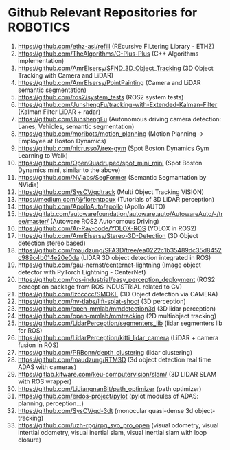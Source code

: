 # Github Relevant Repositories for ROBOTICS
1. https://github.com/ethz-asl/refill (REcursive FILtering Library - ETHZ)
2. https://github.com/TheAlgorithms/C-Plus-Plus (C++ Algorithms implementation)
3. https://github.com/AmrElsersy/SFND_3D_Object_Tracking (3D Object Tracking with Camera and LiDAR)
4. https://github.com/AmrElsersy/PointPainting (Camera and LiDAR semantic segmentation)
5. https://github.com/ros2/system_tests (ROS2 system tests)
6. https://github.com/JunshengFu/tracking-with-Extended-Kalman-Filter (Kalman Filter LiDAR + radar)
7. https://github.com/JunshengFu (Autonomous driving camera detection: Lanes, Vehicles, semantic segmentation)
8. https://github.com/moribots/motion_planning (Motion Planning -> Employee at Boston Dynamics)
9. https://github.com/nicrusso7/rex-gym (Spot Boston Dynamics Gym Learning to Walk)
10. https://github.com/OpenQuadruped/spot_mini_mini (Spot Boston Dynamics mini, similar to the above)
11. https://github.com/NVlabs/SegFormer (Semantic Segmantation by NVidia)
12. https://github.com/SysCV/qdtrack (Multi Object Tracking VISION)
13. https://medium.com/@florentpoux (Tutorials of 3D LiDAR perception)
14. https://github.com/ApolloAuto/apollo (Apollo AUTO)
15. https://gitlab.com/autowarefoundation/autoware.auto/AutowareAuto/-/tree/master/ (Autoware ROS2 Autonomous Driving)
16. https://github.com/Ar-Ray-code/YOLOX-ROS (YOLOX in ROS2)
17. https://github.com/AmrElsersy/Stereo-3D-Detection (3D Object detection stereo based)
18. https://github.com/maudzung/SFA3D/tree/ea0222c1b35489dc35d8452c989c4b014e20e0da (LIDAR 3D object detection integrated in ROS)
19. https://github.com/gau-nernst/centernet-lightning (Image object detector with PyTorch Lightning - CenterNet)
20. https://github.com/ros-industrial/easy_perception_deployment (ROS2 perception package from ROS INDUSTRIAL related to CV)
21. https://github.com/lzccccc/SMOKE (3D Object detection via CAMERA)
22. https://github.com/nv-tlabs/lift-splat-shoot (3D perception)
23. https://github.com/open-mmlab/mmdetection3d (3D lidar perception)
24. https://github.com/open-mmlab/mmtracking (2D multiobject tracking)
25. https://github.com/LidarPerception/segmenters_lib (lidar segmenters lib for ROS)
26. https://github.com/LidarPerception/kitti_lidar_camera (LiDAR + camera fusion in ROS)
27. https://github.com/PRBonn/depth_clustering (lidar clustering)
28. https://github.com/maudzung/RTM3D (3d object detection real time ADAS with cameras)
29. https://gitlab.kitware.com/keu-computervision/slam/ (3D LIDAR SLAM with ROS wrapper)
30. https://github.com/LiJiangnanBit/path_optimizer (path optimizer)
31. https://github.com/erdos-project/pylot (pylot modules of ADAS: planning, perception...)
32. https://github.com/SysCV/qd-3dt (monocular quasi-dense 3d object-tracking)
33. https://github.com/uzh-rpg/rpg_svo_pro_open (visual odometry, visual intertial odometry, visual inertial slam, visual inertial slam with loop closure)
